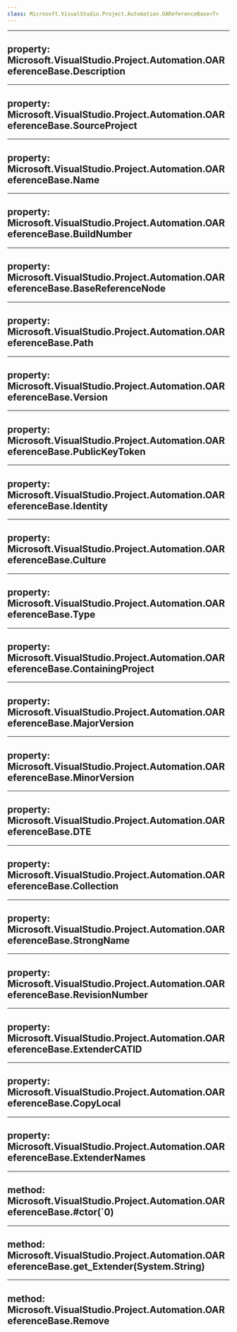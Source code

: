 ```yaml
---
class: Microsoft.VisualStudio.Project.Automation.OAReferenceBase<T>
---
```


---
property: Microsoft.VisualStudio.Project.Automation.OAReferenceBase<T>.Description
---

---
property: Microsoft.VisualStudio.Project.Automation.OAReferenceBase<T>.SourceProject
---

---
property: Microsoft.VisualStudio.Project.Automation.OAReferenceBase<T>.Name
---

---
property: Microsoft.VisualStudio.Project.Automation.OAReferenceBase<T>.BuildNumber
---

---
property: Microsoft.VisualStudio.Project.Automation.OAReferenceBase<T>.BaseReferenceNode
---

---
property: Microsoft.VisualStudio.Project.Automation.OAReferenceBase<T>.Path
---

---
property: Microsoft.VisualStudio.Project.Automation.OAReferenceBase<T>.Version
---

---
property: Microsoft.VisualStudio.Project.Automation.OAReferenceBase<T>.PublicKeyToken
---

---
property: Microsoft.VisualStudio.Project.Automation.OAReferenceBase<T>.Identity
---

---
property: Microsoft.VisualStudio.Project.Automation.OAReferenceBase<T>.Culture
---

---
property: Microsoft.VisualStudio.Project.Automation.OAReferenceBase<T>.Type
---

---
property: Microsoft.VisualStudio.Project.Automation.OAReferenceBase<T>.ContainingProject
---

---
property: Microsoft.VisualStudio.Project.Automation.OAReferenceBase<T>.MajorVersion
---

---
property: Microsoft.VisualStudio.Project.Automation.OAReferenceBase<T>.MinorVersion
---

---
property: Microsoft.VisualStudio.Project.Automation.OAReferenceBase<T>.DTE
---

---
property: Microsoft.VisualStudio.Project.Automation.OAReferenceBase<T>.Collection
---

---
property: Microsoft.VisualStudio.Project.Automation.OAReferenceBase<T>.StrongName
---

---
property: Microsoft.VisualStudio.Project.Automation.OAReferenceBase<T>.RevisionNumber
---

---
property: Microsoft.VisualStudio.Project.Automation.OAReferenceBase<T>.ExtenderCATID
---

---
property: Microsoft.VisualStudio.Project.Automation.OAReferenceBase<T>.CopyLocal
---

---
property: Microsoft.VisualStudio.Project.Automation.OAReferenceBase<T>.ExtenderNames
---

---
method: Microsoft.VisualStudio.Project.Automation.OAReferenceBase<T>.#ctor(`0)
---

---
method: Microsoft.VisualStudio.Project.Automation.OAReferenceBase<T>.get_Extender(System.String)
---

---
method: Microsoft.VisualStudio.Project.Automation.OAReferenceBase<T>.Remove
---

